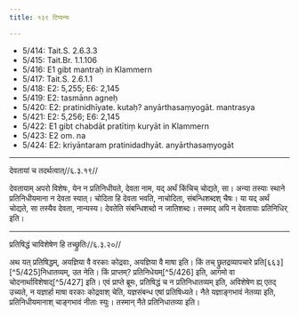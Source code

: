 ```yaml
---
title: १३९ टिप्पन्यः

---
```

- 5/414: Tait.S. 2.6.3.3
- 5/415: Tait.Br. 1.1.106
- 5/416: E1 gibt mantraḥ in Klammern
- 5/417: Tait.S. 2.6.1.1
- 5/418: E2: 5,255; E6: 2,145
- 5/419: E2: tasmānn agneḥ
- 5/420: E2: pratinidhīyate. kutaḥ? anyārthasaṃyogāt. mantrasya
- 5/421: E2: 5,256; E6: 2,145
- 5/422: E1 gibt chabdāt pratītiṃ kuryāt in Klammern
- 5/423: E2 om. na
- 5/424: E2: kriyāntaram pratinidadhyāt. anyārthasaṃyogāt

____________________________________________


देवतायां च तदर्थत्वात्//६.३.१९//

देवतायाम् अपरो विशेषः, येन न प्रतिनिधीयते, देवता नाम, यद् अर्थं किंचिच् चोद्यते, सा। अन्या तस्याः स्थाने प्रतिनिधीयमाना न देवता स्यात्। चोदिता हि देवता भवति, नाचोदिता, संबन्धिशब्दश् चैषः। या यद् अर्थं चोद्यते, सा तस्यैव देवता, नान्यस्य। देवतेति संबन्धिशब्दो न जातिशब्दः। तस्माद् अपि न देवतायाः प्रतिनिधिर् इति।


____________________________________________


प्रतिषिद्धं चाविशेषेण हि तच्छ्रुतिः//६.३.२०//

अथ यत् प्रतिषिद्धम्, अयज्ञिया वै वरकाः कोद्रवाः, अयज्ञिया वै माषा इति। किं तच् छ्रुतद्रव्यापचारे प्रति[६६३][^5/425]निधातव्यम्, उत नेति। किं प्राप्तम्? प्रतिनिधेयम्[^5/426] इति, आगमो वा चोदनार्थाविशेषाद्[^5/427] इति। एवं प्राप्ते ब्रूमः, प्रतिषिद्धं च न प्रतिनिधातव्यम् इति, अविशेषेण ह्य् एतद् उच्यते, न यज्ञार्हा माषा वरकाः कोद्रवाश् चेति, यज्ञसंबन्ध एषां प्रतिषिध्यते। नैते यज्ञाङ्गभावं नेतव्या इति, प्रतिनिधीयमानाश् चाङ्गभावं नीताः स्युः। तस्मान् नैते प्रतिनिधातव्या इति।
